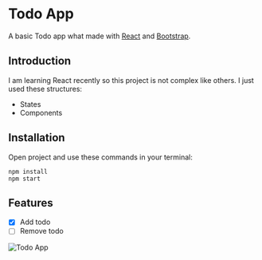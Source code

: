 # Todo App

A basic Todo app what made with [React](https://github.com/facebook/react) and [Bootstrap](https://github.com/twbs/bootstrap).

## Introduction

I am learning React recently so this project is not complex like others. I just used these structures:

 - States
 - Components

## Installation

Open project and use these commands in your terminal:

    npm install
    npm start

## Features

 - [x] Add todo
 - [ ] Remove todo

![Todo App](https://i.hizliresim.com/7nhjfvf.gif)
